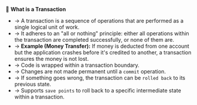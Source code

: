 💸 **What is a Transaction**
- → A transaction is a sequence of operations that are performed as a single logical unit of work.
- → It adheres to an "all or nothing" principle: either all operations within the transaction are completed successfully, or none of them are.
- → **Example (Money Transfer):** If money is deducted from one account but the application crashes before it's credited to another, a transaction ensures the money is not lost.
- → Code is wrapped within a transaction boundary.
- → Changes are not made permanent until a `commit` operation.
- → If something goes wrong, the transaction can be `rolled back` to its previous state.
- → Supports `save points` to roll back to a specific intermediate state within a transaction.